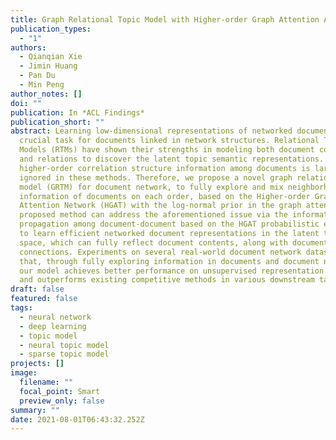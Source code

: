 ```yaml
---
title: Graph Relational Topic Model with Higher-order Graph Attention Auto-encoders
publication_types:
  - "1"
authors:
  - Qianqian Xie
  - Jimin Huang
  - Pan Du
  - Min Peng
author_notes: []
doi: ""
publication: In *ACL Findings*
publication_short: ""
abstract: Learning low-dimensional representations of networked documents is a
  crucial task for documents linked in network structures. Relational Topic
  Models (RTMs) have shown their strengths in modeling both document contents
  and relations to discover the latent topic semantic representations. However,
  higher-order correlation structure information among documents is largely
  ignored in these methods. Therefore, we propose a novel graph relational topic
  model (GRTM) for document network, to fully explore and mix neighborhood
  information of documents on each order, based on the Higher-order Graph
  Attention Network (HGAT) with the log-normal prior in the graph attention. The
  proposed method can address the aforementioned issue via the information
  propagation among document-document based on the HGAT probabilistic encoder,
  to learn efficient networked document representations in the latent topic
  space, which can fully reflect document contents, along with document
  connections. Experiments on several real-world document network datasets show
  that, through fully exploring information in documents and document networks,
  our model achieves better performance on unsupervised representation learning
  and outperforms existing competitive methods in various downstream tasks.
draft: false
featured: false
tags:
  - neural network
  - deep learning
  - topic model
  - neural topic model
  - sparse topic model
projects: []
image:
  filename: ""
  focal_point: Smart
  preview_only: false
summary: ""
date: 2021-08-01T06:43:32.252Z
---
```

